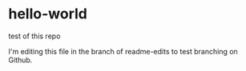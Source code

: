 # hello-world
test of this repo

I'm editing this file in the branch of readme-edits to test branching on Github.
